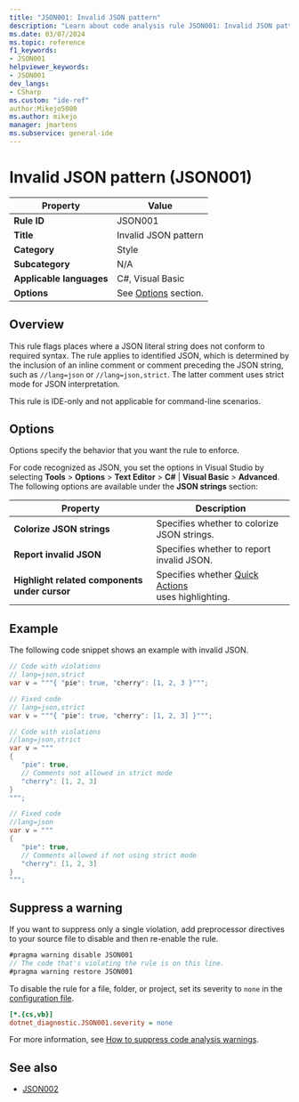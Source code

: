 ```yaml
---
title: "JSON001: Invalid JSON pattern"
description: "Learn about code analysis rule JSON001: Invalid JSON pattern"
ms.date: 03/07/2024
ms.topic: reference
f1_keywords:
- JSON001
helpviewer_keywords:
- JSON001
dev_langs:
- CSharp
ms.custom: "ide-ref"
author:Mikejo5000
ms.author: mikejo
manager: jmartens
ms.subservice: general-ide
---
```

# Invalid JSON pattern (JSON001)

| Property                 | Value                                         |
|--------------------------|-----------------------------------------------|
| **Rule ID**              | JSON001                                       |
| **Title**                | Invalid JSON pattern                          |
| **Category**             | Style                                         |
| **Subcategory**          | N/A                                           |
| **Applicable languages** | C#, Visual Basic                              |
| **Options**              | See [Options](#options) section.              |

## Overview

This rule flags places where a JSON literal string does not conform to required syntax. The rule applies to identified JSON, which is determined by the inclusion of an inline comment or comment preceding the JSON string, such as `//lang=json` or `//lang=json,strict`. The latter comment uses strict mode for JSON interpretation.

This rule is IDE-only and not applicable for command-line scenarios.

## Options

Options specify the behavior that you want the rule to enforce.

For code recognized as JSON, you set the options in Visual Studio by selecting **Tools** > **Options** > **Text Editor** > **C#** | **Visual Basic** > **Advanced**. The following options are available under the **JSON strings** section:

| Property                                      | Description                                           |
|-----------------------------------------------|-------------------------------------------------------|
| **Colorize JSON strings**                     | Specifies whether to colorize JSON strings.           |
| **Report invalid JSON**                       | Specifies whether to report invalid JSON.             |
| **Highlight related components under cursor** | Specifies whether [Quick Actions](../../ide/quick-actions.md)</br>uses highlighting.     |

## Example

The following code snippet shows an example with invalid JSON.

```csharp
// Code with violations
// lang=json,strict
var v = """{ "pie": true, "cherry": [1, 2, 3 }""";

// Fixed code
// lang=json,strict
var v = """{ "pie": true, "cherry": [1, 2, 3] }""";

// Code with violations
//lang=json,strict
var v = """
{
   "pie": true, 
   // Comments not allowed in strict mode
   "cherry": [1, 2, 3]
}
""";

// Fixed code
//lang=json
var v = """
{
   "pie": true, 
   // Comments allowed if not using strict mode
   "cherry": [1, 2, 3]
}
""";
```

## Suppress a warning

If you want to suppress only a single violation, add preprocessor directives to your source file to disable and then re-enable the rule.

```csharp
#pragma warning disable JSON001
// The code that's violating the rule is on this line.
#pragma warning restore JSON001
```

To disable the rule for a file, folder, or project, set its severity to `none` in the [configuration file](/dotnet/fundamentals/code-analysis/configuration-files).

```ini
[*.{cs,vb}]
dotnet_diagnostic.JSON001.severity = none
```

For more information, see [How to suppress code analysis warnings](/dotnet/fundamentals/code-analysis/suppress-warnings).

## See also

- [JSON002](../reference/JSON002.md)